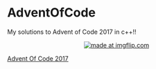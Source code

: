 # AdventOfCode

My solutions to Advent of Code 2017 in c++!!


<p align="center">
<a href="https://imgflip.com/gif/27qhkc"><img src="https://i.imgflip.com/27qhkc.gif" title="made at imgflip.com"/></a>
<p/>

[Advent Of Code 2017](http://adventofcode.com/2017)
